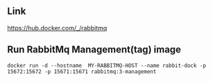 ## Link

https://hub.docker.com/_/rabbitmq

## Run RabbitMq Management(tag) image

`docker run -d --hostname  MY-RABBITMQ-HOST --name rabbit-dock -p 15672:15672 -p 15671:15671 rabbitmq:3-management`

